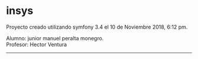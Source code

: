 insys
=====

Proyecto creado utilizando symfony 3.4 el 10 de Noviembre 2018, 6:12 pm.

Alumno: junior manuel peralta monegro.
<br>
Profesor: Hector Ventura
<hr>
